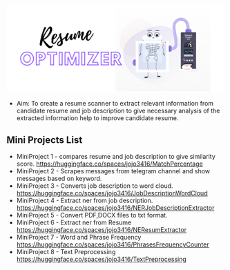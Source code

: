 
![Resume Optimizer](https://github.com/JOCRZ/ResumeScanner/blob/main/data/cover.png?raw=true)
- Aim: To create a resume scanner to extract relevant information from candidate resume and job description to give necessary analysis of the extracted information help to improve candidate resume.
  
## Mini Projects List

- MiniProject 1 - compares resume and job description to give similarity score.
https://huggingface.co/spaces/jojo3416/MatchPercentage
- MiniProject 2 - Scrapes messages from telegram channel and show messages based on keyword.
- MiniProject 3 - Converts job description to word cloud.
  https://huggingface.co/spaces/jojo3416/JobDescriptionWordCloud
- MiniProject 4 - Extract ner from job description.
  https://huggingface.co/spaces/jojo3416/NERJobDescriptionExtractor
- MiniProject 5 - Convert PDF,DOCX files to txt format.
- MiniProject 6 - Extract ner from Resume
  https://huggingface.co/spaces/jojo3416/NEResumExtractor
- MiniProject 7 - Word and Phrase Frequency
  https://huggingface.co/spaces/jojo3416/PhrasesFrequencyCounter
- MiniProject 8 - Text Preprocessing
  https://huggingface.co/spaces/jojo3416/TextPreprocessing
